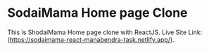 # SodaiMama Home page Clone

This is ShodaiMama Home page clone with ReactJS. Live Site Link: (https://sodaimama-react-manabendra-task.netlify.app/).
